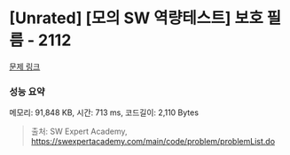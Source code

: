 # [Unrated] [모의 SW 역량테스트] 보호 필름 - 2112 

[문제 링크](https://swexpertacademy.com/main/code/problem/problemDetail.do?contestProbId=AV5V1SYKAaUDFAWu) 

### 성능 요약

메모리: 91,848 KB, 시간: 713 ms, 코드길이: 2,110 Bytes



> 출처: SW Expert Academy, https://swexpertacademy.com/main/code/problem/problemList.do